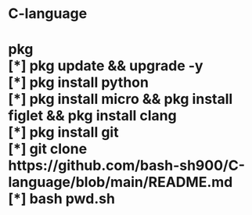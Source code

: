# C-language
<h1>pkg 
<br>
[*] pkg update && upgrade -y
<br>
[*] pkg install python
<br>
 [*] pkg install micro && pkg install figlet && pkg install clang
 <br>
 [*] pkg install git
 <br>
  [*] git clone https://github.com/bash-sh900/C-language/blob/main/README.md
  <br>
  [*] bash pwd.sh
</h1>
